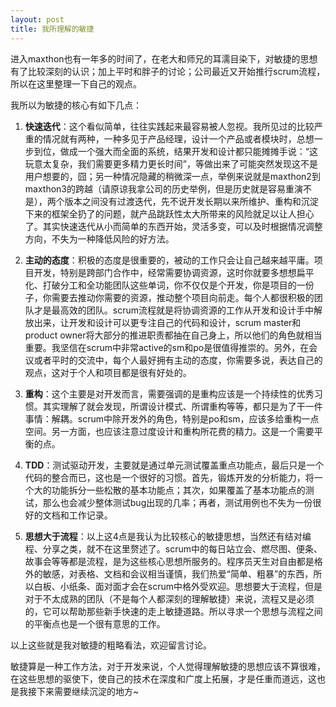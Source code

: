 ```yaml
---
layout: post
title: 我所理解的敏捷
---
```

进入maxthon也有一年多的时间了，在老大和师兄的耳濡目染下，对敏捷的思想有了比较深刻的认识；加上平时和胖子的讨论；公司最近又开始推行scrum流程，所以在这里整理一下自己的观点。

我所以为敏捷的核心有如下几点：

1. **快速迭代**：这个看似简单，往往实践起来最容易被人忽视。我所见过的比较严重的情况就有两种，一种多见于产品经理，设计一个产品或者模块时，总想一步到位，做成一个强大而全面的系统，结果开发和设计都只能摊摊手说：“这玩意太复杂，我们需要更多精力更长时间”，等做出来了可能突然发现这不是用户想要的，囧；另一种情况隐藏的稍微深一点，举例来说就是maxthon2到maxthon3的跨越（请原谅我拿公司的历史举例，但是历史就是容易重演不是），两个版本之间没有过渡迭代，先不说开发长期以来所维护、重构和沉淀下来的框架全扔了的问题，就产品跳跃性太大所带来的风险就足以让人担心了。其实快速迭代从小而简单的东西开始，灵活多变，可以及时根据情况调整方向，不失为一种降低风险的好方法。

2. **主动的态度**：积极的态度是很重要的，被动的工作只会让自己越来越平庸。项目开发，特别是跨部门合作中，经常需要协调资源，这时你就要多想想扁平化、打破分工和全功能团队这些单词，你不仅仅是个开发，你是项目的一份子，你需要去推动你需要的资源，推动整个项目向前走。每个人都很积极的团队才是最高效的团队。scrum流程就是将协调资源的工作从开发和设计手中解放出来，让开发和设计可以更专注自己的代码和设计，scrum master和product owner将大部分的推进职责都抽在自己身上，所以他们的角色就相当重要。我坚信在scrum中非常active的sm和po是很值得推崇的。另外，在会议或者平时的交流中，每个人最好拥有主动的态度，你需要多说，表达自己的观点，这对于个人和项目都是很有好处的。

3. **重构**：这个主要是对开发而言，需要强调的是重构应该是一个持续性的优秀习惯。其实理解了就会发现，所谓设计模式、所谓重构等等，都只是为了干一件事情：解耦。scrum中除开发外的角色，特别是po和sm，应该多给重构一点空间。另一方面，也应该注意过度设计和重构所花费的精力。这是一个需要平衡的点。

4. **TDD**：测试驱动开发，主要就是通过单元测试覆盖重点功能点，最后只是一个代码的整合而已，这也是一个很好的习惯。首先，锻炼开发的分析能力，将一个大的功能拆分一些松散的基本功能点；其次，如果覆盖了基本功能点的测试，那么也会减少整体测试bug出现的几率；再者，测试用例也不失为一份很好的文档和工作记录。

5. **思想大于流程**：以上这4点是我认为比较核心的敏捷思想，当然还有结对编程、分享之类，就不在这里赘述了。scrum中的每日站立会、燃尽图、便条、故事会等等都是流程，是为这些核心思想所服务的。程序员天生对自由都是格外的敏感，对表格、文档和会议相当谨慎，我们热爱“简单、粗暴”的东西，所以白板、小纸条、面对面才会在scrum中格外受欢迎。思想要大于流程，但是对于不太成熟的团队（不是每个人都深刻的理解敏捷）来说，流程又是必须的，它可以帮助那些新手快速的走上敏捷道路。所以寻求一个思想与流程之间的平衡点也是一个很有意思的工作。

以上这些就是我对敏捷的粗略看法，欢迎留言讨论。

敏捷算是一种工作方法，对于开发来说，个人觉得理解敏捷的思想应该不算很难，在这些思想的驱使下，使自己的技术在深度和广度上拓展，才是任重而道远，这也是我接下来需要继续沉淀的地方~
